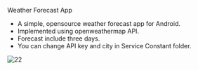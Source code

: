 
 Weather Forecast App

 *  A simple, opensource weather forecast app for Android.
 *  Implemented using openweathermap API.
 *  Forecast include three days.
 *  You can change API key and city in Service Constant folder.
 
![22](https://user-images.githubusercontent.com/40849335/42315619-8740afcc-8065-11e8-8116-00985bfa0a40.png)

 
